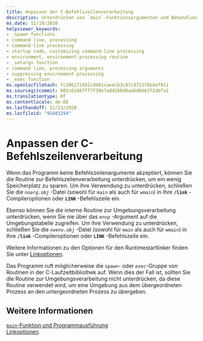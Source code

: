 ```yaml
---
title: Anpassen der C-Befehlszeilenverarbeitung
description: Unterdrücken von `main`-Funktionsargumenten und Behandlung von Umgebungsparametern im Runtimestartcode.
ms.date: 11/19/2020
helpviewer_keywords:
- _spawn functions
- command line, processing
- command-line processing
- startup code, customizing command-line processing
- environment, environment-processing routine
- _setargv function
- command line, processing arguments
- suppressing environment processing
- _exec function
ms.openlocfilehash: fc306172491cd401caeecb3c87c0711f8b4ef911
ms.sourcegitcommit: b02c61667ff7f38e7add266d0aabd8463f2dbfa1
ms.translationtype: HT
ms.contentlocale: de-DE
ms.lasthandoff: 11/23/2020
ms.locfileid: "95483294"
---
```

# <a name="customizing-c-command-line-processing"></a>Anpassen der C-Befehlszeilenverarbeitung

Wenn das Programm keine Befehlszeilenargumente akzeptiert, können Sie die Routine zur Befehlszeilenverarbeitung unterdrücken, um ein wenig Speicherplatz zu sparen. Um ihre Verwendung zu unterdrücken, schließen Sie die *`noarg.obj`* -Datei (sowohl für `main` als auch für `wmain`) in Ihre **`/link`** -Compileroptionen oder **`LINK`** -Befehlszeile ein.

Ebenso können Sie die interne Routine zur Umgebungsverarbeitung unterdrücken, wenn Sie nie über das *`envp`* -Argument auf die Umgebungstabelle zugreifen. Um ihre Verwendung zu unterdrücken, schließen Sie die *`noenv.obj`* -Datei (sowohl für `main` als auch für `wmain`) in Ihre **`/link`** -Compileroptionen oder **`LINK`** -Befehlszeile ein.

Weitere Informationen zu den Optionen für den Runtimestartlinker finden Sie unter [Linkoptionen](../c-runtime-library/link-options.md).

Das Programm ruft möglicherweise die `spawn`- oder `exec`-Gruppe von Routinen in der C-Laufzeitbibliothek auf. Wenn dies der Fall ist, sollten Sie die Routine zur Umgebungsverarbeitung nicht unterdrücken, da diese Routine verwendet wird, um eine Umgebung aus dem übergeordneten Prozess an den untergeordneten Prozess zu übergeben.

## <a name="see-also"></a>Weitere Informationen

[`main`-Funktion und Programmausführung](../c-language/main-function-and-program-execution.md)\
[Linkoptionen](../c-runtime-library/link-options.md).
